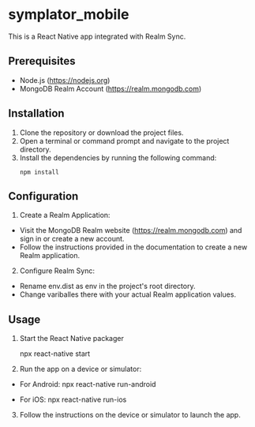 # symplator_mobile

This is a React Native app integrated with Realm Sync.

## Prerequisites

- Node.js (https://nodejs.org)
- MongoDB Realm Account (https://realm.mongodb.com)

## Installation

1. Clone the repository or download the project files.
2. Open a terminal or command prompt and navigate to the project directory.
3. Install the dependencies by running the following command:
   ```shell
   npm install

## Configuration

1. Create a Realm Application:

 - Visit the MongoDB Realm website (https://realm.mongodb.com) and sign in or create a new account.
 - Follow the instructions provided in the documentation to create a new Realm application.

2. Configure Realm Sync:

 - Rename env.dist as env in the project's root directory.
 - Change variballes there with your actual Realm application values.

## Usage

1. Start the React Native packager

   npx react-native start

2. Run the app on a device or simulator:

  - For Android:
   npx react-native run-android
 
  - For iOS:
   npx react-native run-ios

3. Follow the instructions on the device or simulator to launch the app.
 
